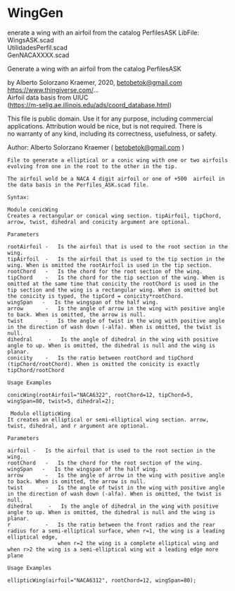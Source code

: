 # WingGen
enerate a wing with an airfoil from the catalog PerfilesASK
LibFile: 	WingsASK.scad                                                            
          	UtilidadesPerfil.scad                                                    
          	GenNACAXXXX.scad                                                         

   Generate a wing with an airfoil from the catalog PerfilesASK                       
                                                                                      
   by Alberto Solorzano Kraemer, 2020, betobetok@gmail.com                            
   https://www.thingiverse.com/...                                                    
   Airfoil data basis from UIUC                                                       
   (https://m-selig.ae.illinois.edu/ads/coord_database.html)                              
                                                                                      
   This file is public domain.  Use it for any purpose, including commercial          
   applications.  Attribution would be nice, but is not required.  There is           
   no warranty of any kind, including its correctness, usefulness, or safety.         

Author: Alberto Solorzano Kraemer ( betobetok@gmail.com )
    
    File to generate a elliptical or a conic wing with one or two airfoils evolving from one in the root to the other in the tip.
    
    The airfoil wold be a NACA 4 digit airfoil or one of +500  airfoil in the data basis in the Perfiles_ASK.scad file.
   
    Syntax:
    
    Module conicWing  
    Creates a rectangular or conical wing section. tipAirfoil, tipChord, arrow, twist, dihedral and conicity argument are optional. 
    
    Parameters

    rootAirfoil -   Is the airfoil that is used to the root section in the wing.
    tipAirfoil  -   Is the airfoil that is used to the tip section in the wing. When is omitted the rootAirfoil is used in the tip section.
    rootChord   -   Is the chord for the root section of the wing.
    tipChord    -   Is the chord for the tip section of the wing. When is omitted at the same time that conicity the rootChord is used in the tip section and the wing is a rectangular wing. When is omitted but the conicity is typed, the tipCord = conicity*rootChord.
    wingSpan   -   Is the wingspan of the half wing.
    arrow       -   Is the angle of arrow in the wing with positive angle to back. When is omitted, the arrow is null. 
    twist       -   Is the angle of twist in the wing with positive angle in the direction of wash down (-alfa). When is omitted, the twist is null.
    dihedral     -   Is the angle of dihedral in the wing with positive angle to up. When is omitted, the dihedral is null and the wing is planar.
    conicity    -   Is the ratio between rootChord and tipChord (tipChord/rootChord). When is omitted the conicity is exactly tipChord/rootChord

    Usage Examples

    conicWing(rootAirfoil="NACA6322", rootChord=12, tipChord=5, wingSpan=80, twist=5, dihedral=2);
    
     Modulo ellipticWing  
    It creates an elliptical or semi-elliptical wing section. arrow, twist, dihedral, and r argument are optional. 
    
    Parameters

    airfoil -   Is the airfoil that is used to the root section in the wing.
    rootChord   -   Is the chord for the root section of the wing.
    wingSpan   -   Is the wingspan of the half wing.
    arrow       -   Is the angle of arrow in the wing with positive angle to back. When is omitted, the arrow is null. 
    twist       -   Is the angle of twist in the wing with positive angle in the direction of wash down (-alfa). When is omitted, the twist is null.
    dihedral     -   Is the angle of dihedral in the wing with positive angle to up. When is omitted, the dihedral is null and the wing is planar.
    r           -   Is the ratio between the front radios and the rear radius for a semi-elliptical surface, when r=1, the wing is a leading elliptical edge,
                    when r=2 the wing is a complete elliptical wing and when r>2 the wing is a semi-elliptical wing wit a leading edge more plane
    
    Usage Examples
    
    ellipticWing(airfoil="NACA6312", rootChord=12, wingSpan=80); 

